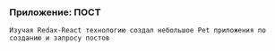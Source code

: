 ### Приложение: ПОСТ

`````
Изучая Redax-React технологию создал небольшое Pet приложения по созданию и запросу постов
`````
